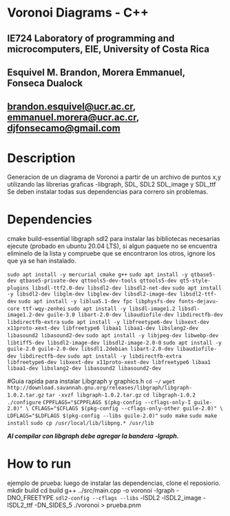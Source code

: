 # Voronoi Diagrams - C++
## IE724 Laboratory of programming and microcomputers, EIE, University of Costa Rica
## Esquivel M. Brandon, Morera Emmanuel, Fonseca Dualock
## brandon.esquivel@ucr.ac.cr, emmanuel.morera@ucr.ac.cr, djfonsecamo@gmail.com

# Description
Generacion de un diagrama de Voronoi a partir de un archivo de puntos x,y utilizando las librerias graficas -libgraph, SDL, SDL2 SDL_image y SDL_ttf
Se deben instalar todas sus dependencias para correro sin problemas.

# Dependencies
cmake
build-essential
libgraph
sdl2
para instalar las bibliotecas necesarias ejecute (probado en ubuntu 20.04 LTS), si algun paquete no se encuentra eliminelo de la lista y compruebe que se encontraron los otros, ignore los que ya se han instalado.

`sudo apt install -y mercurial cmake g++`
`sudo apt install -y qtbase5-dev qtbase5-private-dev qttools5-dev-tools qttools5-dev qt5-style-plugins libsdl-ttf2.0-dev libsdl2-dev libsdl2-net-dev`
`sudo apt install -y libsdl2-dev libglm-dev libglew-dev libsdl2-image-dev libsdl2-ttf-dev`
`sudo apt install -y liblua5.1-dev fpc libphysfs-dev fonts-dejavu-core ttf-wqy-zenhei`
`sudo apt install -y libsdl-image1.2 libsdl-image1.2-dev guile-3.0 libart-2.0-dev libaudiofile-dev libdirectfb-dev libdirectfb-extra`
`sudo apt install -y libfreetype6-dev libxext-dev x11proto-xext-dev libfreetype6 libaa1 libaa1-dev libslang2-dev libasound2 libasound2-dev`
`sudo apt install -y libjpeg-dev libwebp-dev libtiff5-dev libsdl2-image-dev libsdl2-image-2.0-0`
`sudo apt install -y guile-2.0 guile-2.0-dev libsdl1.2debian libart-2.0-dev libaudiofile-dev libdirectfb-dev`
`sudo apt install -y libdirectfb-extra libfreetype6-dev libxext-dev x11proto-xext-dev libfreetype6 libaa1 libaa1-dev libslang2-dev libasound2 libasound2-dev`

#Guia rapida para instalar Libgraph y graphics.h 
 	`cd ~/`
	`wget http://download.savannah.gnu.org/releases/libgraph/libgraph-1.0.2.tar.gz`
	`tar -xvzf libgraph-1.0.2.tar.gz`
	`cd libgraph-1.0.2`
	`./configure`
  `CPPFLAGS="$CPPFLAGS $(pkg-config --cflags-only-I guile-2.0)" \ CFLAGS="$CFLAGS $(pkg-config --cflags-only-other guile-2.0)" \ LDFLAGS="$LDFLAGS $(pkg-config --libs guile-2.0)"`
	`sudo make`
	`sudo make install`
	`sudo cp /usr/local/lib/libpng.* /usr/lib`
  
***Al compilar con libgraph debe agregar la bandera -lgraph.***
  
# How to run
ejemplo de prueba:
luego de instalar las dependencias, clone el reposiorio.
mkdir build
cd build
g++ ../src/main.cpp -o voronoi -lgraph -DNO_FREETYPE `sdl2-config --cflags --libs` -lSDL2 -lSDL2_image -lSDL2_ttf -DN_SIDES_5
./voronoi > prueba.pnm
